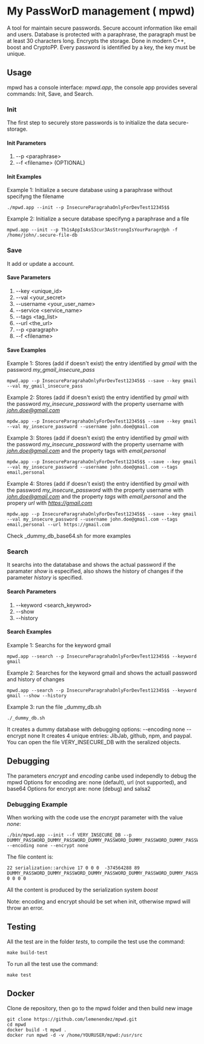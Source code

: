 # My PassWorD management  ( mpwd)

A tool for maintain secure passwords. Secure account information like email and users. Database is protected with a paraphrase, the paragraph must be at least 30 characters long. Encrypts the storage. Done in modern C++, boost and CryptoPP.  Every password is identified by a key, the key must be unique.

## Usage

mpwd has a console interface: *mpwd.app*, the console app provides several commands: Init, Save, and Search.

### Init

The first step to securely store passwords is to initialize the data secure-storage.

#### Init Parameters

1. --p \<paraphrase\>
2. --f \<filename\>  (OPTIONAL)

#### Init Examples

Example 1: Initialize a secure database using a paraphrase without specifyng the filename

  ```shell
  ./mpwd.app --init --p InsecureParagrahaOnlyForDevTest12345$$
  ```

Example 2: Initialize a secure database specifyng a paraphrase and a file

```shell
mpwd.app --init --p Th1sAppIsAsS3cur3AsStrongIsYourParagr@ph -f /home/john/.secure-file-db
```

### Save

It add or update a account.

#### Save Parameters

1. --key \<unique_id\>
2. --val \<your_secret\>
3. --username \<your_user_name\>
4. --service \<service_name\>
5. --tags \<tag_list\>
6. --url \<the_url\>
7. --p \<paragraph\>
8. --f \<filename\>

#### Save Examples

Example 1: Stores (add if doesn't exist) the entry identified by *gmail* with the password *my_gmail_insecure_pass*

```shell
mpwd.app --p InsecureParagrahaOnlyForDevTest12345$$ --save --key gmail --val my_gmail_insecure_pass
```

Example 2: Stores (add if doesn't exist) the entry identified by *gmail* with the password *my_insecure_password* with the property username with *john.doe@gmail.com*

```shell
mpdw.app --p InsecureParagrahaOnlyForDevTest12345$$ --save --key gmail --val my_insecure_password --username john.doe@gmail.com
```

Example 3: Stores (add if doesn't exist) the entry identified by *gmail* with the password *my_insecure_password* with the property username with *john.doe@gmail.com* and the property tags with *email,personal*

```shell
mpdw.app --p InsecureParagrahaOnlyForDevTest12345$$ --save --key gmail --val my_insecure_password --username john.doe@gmail.com --tags email,personal
```

Example 4: Stores (add if doesn't exist) the entry identified by *gmail* with the password *my_insecure_password* with the property username with *john.doe@gmail.com* and the property *tags* with *email,personal* and the propery *url* with *https://gmail.com*

```shell
mpdw.app --p InsecureParagrahaOnlyForDevTest12345$$ --save --key gmail --val my_insecure_password --username john.doe@gmail.com --tags email,personal --url https://gmail.com
```

Check _dummy_db_base64.sh for more examples

### Search

It searchs into the datatabase and shows the actual password if the paramater *show* is especified, also shows the history of changes if the parameter *history* is specified.

#### Search Parameters

1. --keyword \<search_keywrod\>
2. --show
3. --history

#### Search Examples

Example 1: Searchs for the keyword gmail

```shell
mpwd.app --search --p InsecureParagrahaOnlyForDevTest12345$$ --keyword gmail
```

Example 2: Searches for the keyword gmail and shows the actuall password and history of changes

```shell
mpwd.app --search --p InsecureParagrahaOnlyForDevTest12345$$ --keyword gmail --show --history
```

Example 3: run the file _dummy_db.sh

```shell
./_dummy_db.sh
```

It creates a dummy database with debugging options: --encoding none --encrypt none
It creates 4 unique entries: JibJab, github, npm, and paypal.
You can open the file VERY_INSECURE_DB with the seralized objects.

## Debugging

The parameters *encrypt* and *encoding* canbe used independly to debug the mpwd
Options for encoding are: none (default), url (not supported), and base64
Options for encrypt are: none (debug) and salsa2

### Debugging Example

When working with the code use the *encrypt* parameter with the value *none*:

```shell
./bin/mpwd.app --init --f VERY_INSECURE_DB --p DUMMY_PASSWORD_DUMMY_PASSWORD_DUMMY_PASSWORD_DUMMY_PASSWORD_DUMMY_PASSWORD_DUMMY_PASSWORD --encoding none --encrypt none
```

The file content is:

```shell
22 serialization::archive 17 0 0 0  -374564288 89 DUMMY_PASSWORD_DUMMY_PASSWORD_DUMMY_PASSWORD_DUMMY_PASSWORD_DUMMY_PASSWORD_DUMMY_PASSWORD 0 0 0 0
```

All the content is produced by the serialization system *boost*

Note: encoding and encrypt should be set when init, otherwise mpwd will throw an error.

## Testing

All the test are in the folder *tests*, to compile the test use the command:

```shell
make build-test
```

To run all the test use the command:

```shell
make test
```

## Docker

Clone de repository, then go to the mpwd folder and then build new image

```shell
git clone https://github.com/lemenendez/mpwd.git
cd mpwd
docker build -t mpwd .
docker run mpwd -d -v /home/YOURUSER/mpwd:/usr/src 
```